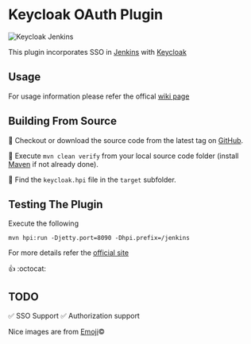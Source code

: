 # Keycloak OAuth Plugin

 ![Keycloak Jenkins](https://raw.githubusercontent.com/mnadeem/jenkins-keycloak-plugin/master/jk.png)


This plugin incorporates SSO in [Jenkins](http://jenkins-ci.org) with [Keycloak](http://keycloak.jboss.org/)

Usage
---
For usage information please refer the offical [wiki page](https://wiki.jenkins-ci.org/display/JENKINS/keycloak-oauth-plugin)

Building From Source
---
:pushpin: Checkout or download the source code from the latest tag on [GitHub](https://github.com/mnadeem/jenkins-keycloak-plugin).

:pushpin: Execute `mvn clean verify` from your local source code folder (install [Maven](http://maven.apache.org) if not already done).

:pushpin: Find the `keycloak.hpi` file in the `target` subfolder.


Testing The Plugin
---
Execute the following

	mvn hpi:run -Djetty.port=8090 -Dhpi.prefix=/jenkins

For more details refer the [official site](https://wiki.jenkins-ci.org/display/JENKINS/Plugin+tutorial)

:+1: :octocat:

TODO
---
:white_check_mark: SSO Support
:white_check_mark: Authorization support

Nice images are from [Emoji](http://www.emoji-cheat-sheet.com/):copyright:
